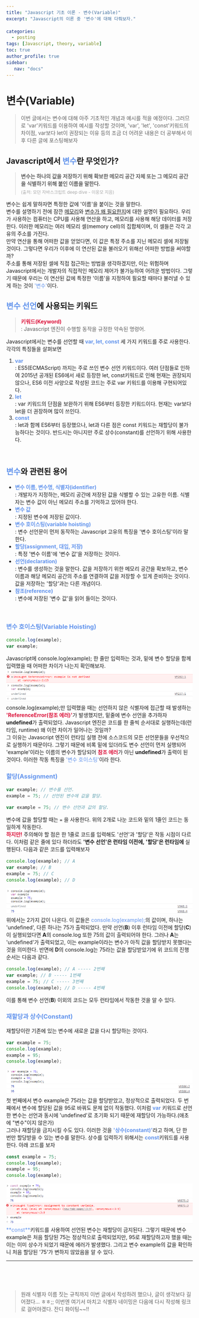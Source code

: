 ```yaml
---
title: "Javascript 기초 이론 - 변수(Variable)"
excerpt: "Javascript의 이론 중 '변수'에 대해 다뤄보자."

categories: 
  - posting
tags: [Javascript, theory, variable]
toc: true
author_profile: true 
sidebar:
   nav: "docs"
---
```



# **변수(Variable)**

> 이번 글에서는 변수에 대해 아주 기초적인 개념과 예시를 적을 예정이다. 그러므로 'var'키워드를 이용하여 예시를 작성할 것이며, 'var', 'let', 'const'키워드의 차이점, var보다 let이 권장되는 이유 등의 조금 더 어려운 내용은 더 공부해서 이후 다른 글에 포스팅해보자

## Javascript에서 <span style="color:cornflowerblue">변수</span>란 무엇인가?
> **변수는 하나의 값을 저장하기 위해 확보한 메모리 공간 자체 또는 그 메모리 공간을 식별하기 위해 붙인 이름을 말한다.** <br> <sub> <span style="color:darkgrey">(출처: 모던 자바스크립트 deep dive - 이웅모 지음)</span></sub>

  변수는 쉽게 말하자면 특정한 값에 '이름'을 붙이는 것을 말한다.
  <br>변수를 설명하기 전에 잠깐 <u>메모리</u>와 <u>변수가 왜 필요한지</u>에 대한 설명이 필요하다. 우리가 사용하는 컴퓨터는 CPU를 사용해 연산을 하고, 메모리를 사용해 해당 데이터를 저장한다. 이러한 메모리는 여러 메모리 셀(memory cell)의 집합체이며, 이 셀들은 각각 고유의 주소를 가진다. <br>만약 연산을 통해 어떠한 값을 얻었다면, 이 값은 특정 주소를 지닌 메모리 셀에 저장될 것이다. 그렇다면 우리가 이후에 이 연산된 값을 불러오기 위해선 어떠한 방법을 써야할까? <br> 주소를 통해 저장된 셀에 직접 접근하는 방법을 생각하겠지만, 이는 위험하며 Javascript에서는 개발자의 직접적인 메모리 제어가 불가능하여 어려운 방법이다. 그렇기 때문에 우리는 이 연산된 값에 특정한 '이름'을 지정하여 필요할 때마다 불러낼 수 있게 하는 것이 <span style="color:cornflowerblue">'변수'</span>이다.
<br>


## <span style="color:cornflowerblue">**변수 선언**</span>에 사용되는 키워드

> <span style="color:crimson">**키워드(Keyword)**</span> <br> : Javascript 엔진이 수행할 동작을 규정한 약속된 명령어. 

Javascript에서는 변수를 선언할 때 <span style="color:cornflowerblue">**var, let, const**</span> 세 가지 키워드를 주로 사용한다. 각각의 특징들을 살펴보면
<ol>
<li><font color="cornflowerblue"><b>var</b></font><br> : ES5(ECMAScript) 까지는 주로 쓰인 변수 선언 키워드이다. 여러 단점들로 인하여 2015년 공개된 ES6에서 새로 등장한 let, const키워드로 인해 현재는 권장되지 않으나, ES6 이전 사양으로 작성된 코드는 주로 var 키워드를 이용해 구현되어있다. </li>
<li><font color="cornflowerblue"><b>let</b></font><br> : var 키워드의 단점을 보완하기 위해 ES6부터 등장한 키워드이다. 현재는 var보다 let을 더 권장하며 많이 쓰인다.</li>
<li><font color="cornflowerblue"><b>const</b></font><br> : let과 함께 ES6부터 등장했으나, let과 다른 점은 const 키워드는 재할당이 불가능하다는 것이다. 반드시는 아니지만 주로 상수(constant)를 선언하기 위해 사용한다.</li>
</ol>

<br>

## <span style="color:cornflowerblue">**변수**</span>와 관련된 용어
<ul>
<li><font color="cornflowerblue"><b>변수 이름, 변수명, 식별자(identifier)</b></font><br> : 개발자가 지정하는, 메모리 공간에 저장된 값을 식별할 수 있는 고유한 이름. 식별자는 변수 값이 아닌 메모리 주소를 기억하고 있어야 한다.</li>
<li><font color="cornflowerblue"><b>변수 값</b></font><br> : 지정된 변수에 저장된 값이다.</li>
<li><font color="cornflowerblue"><b>변수 호이스팅(variable hoisting)</b></font><br> : 변수 선언문이 먼저 동작하는 Javascript 고유의 특징을 '변수 호이스팅'이라 말한다.</li>
<li><font color="cornflowerblue"><b>할당(assignment, 대입, 저장)</b></font><br> : 특정 '변수 이름'에 '변수 값'을 저장하는 것이다.</li>
<li><font color="cornflowerblue"><b>선언(declaration)</b></font><br> : 변수를 생성하는 것을 말한다. 값을 저장하기 위한 메모리 공간을 확보하고, 변수 이름과 해당 메모리 공간의 주소를 연결하여 값을 저장할 수 있게 준비하는 것이다. 값을 저장하는 '할당'과는 다른 개념이다.</li>
<li><font color="cornflowerblue"><b>참조(reference)</b></font><br> : 변수에 저장된 '변수 값'을 읽어 들이는 것이다.</li>
</ul>
<br>


### <span style="color:cornflowerblue">**변수 호이스팅(Variable Hoisting)**</span>
```javascript
console.log(example);
var example;
```
Javascript에 console.log(example); 한 줄만 입력하는 것과, 밑에 변수 할당을 함께 입력했을 때 어떠한 차이가 나는지 확인해보자.<br>
<img src="/assets/images/20221006/capture1.png"><br>
console.log(example);만 입력했을 때는 선언하지 않은 식별자에 접근할 때 발생하는 <font color="crimson"><b>'ReferenceError(참조 에러)'</b></font>가 발생했지만, 밑줄에 변수 선언을 추가하자 **undefined**가 출력되었다. Javascript 엔진은 코드를 한 줄씩 순서대로 실행하는데(런타임, runtime) 왜 이런 차이가 일어나는 것일까?<br>그 이유는 Javascript 엔진이 런타임 실행 전에 소스코드의 모든 선언문들을 우선적으로 실행하기 때문이다. 그렇기 때문에 비록 밑에 있더라도 변수 선언이 먼저 실행되어 'example'이라는 이름의 변수가 할당되어 <font color="crimson"><b>참조 에러</b></font>가 아닌 **undefined**가 출력이 된 것이다. 이러한 작동 특징을 <span style="color:cornflowerblue">'변수 호이스팅'</span>이라 한다.

### <span style="color:cornflowerblue">**할당(Assignment)**</span>
```javascript
var example; // 변수를 선언.
example = 75; // 선언된 변수에 값을 할당.
```
```javascript
var example = 75; // 변수 선언과 값의 할당.
```
변수에 값을 할당할 때는 `=` 을 사용한다. 위의 2개로 나눈 코드와 밑의 1줄인 코드는 동일하게 작동한다.<br> <span style="color:crimson">**하지만!**</span> 주의해야 할 점은 한 1줄로 코드를 입력해도 '선언'과 '할당'은 작동 시점이 다르다. 이처럼 같은 줄에 있다 하더라도 **'변수 선언'은 런타임 이전에, '할당'은 런타임에** 실행된다. 다음과 같은 코드를 입력해보자
```javascript
console.log(example); // A
var example; // B
example = 75; // C
console.log(example); // D
```
<img src="/assets/images/20221006/capture2.png"><br>
위에서는 2가지 값이 나온다. 이 값들은 <span style="color:cornflowerblue">console.log(example);</span>의 값이며, 하나는 'undefined', 다른 하나는 75가 출력되었다. 만약 선언(**B**) 이후 런타임 이전에 할당(**C**)이 실행되었다면 **A**의 console.log 또한 75의 값이 출력되어야 한다. 그러나 **A**는 'undefined'가 출력되었고, 이는 example이라는 변수가 아직 값을 할당받지 못했다는 것을 의미한다. 반면에 **D**의 console.log는 75라는 값을 할당받았기에 위 코드의 진행 순서는 다음과 같다.
```javascript
console.log(example); // A ----- 2번째
var example; // B ----- 1번째
example = 75; // C ----- 3번째
console.log(example); // D ----- 4번째
```
이를 통해 변수 선언(**B**) 이외의 코드는 모두 런타임에서 작동한 것을 알 수 있다.

### <span style="color:cornflowerblue">**재할당과 상수(Constant)**</span>
재할당이란 기존에 있는 변수에 새로운 값을 다시 할당하는 것이다.
```javascript
var example = 75;
console.log(example);
example = 95;
console.log(example);
```
<img src="/assets/images/20221006/capture3.png"><br>
첫 번째에서 변수 example은 75라는 값을 할당받았고, 정상적으로 출력되었다. 두 번째에서 변수에 할당된 값을 95로 바꿔도 문제 없이 작동했다. 이처럼 <span style="color:cornflowerblue">**var**</span> 키워드로 선언한 변수는 선언과 동시에 'undefined'로 초기화 되기 때문에 재할당이 가능하다.(애초에 "변수"이지 않은가)<br> 그러나 재할당을 금지시킬 수도 있다. 이러한 것을 <span style="color:cornflowerblue">**'상수(constant)'**</span>라고 하며, 단 한 번만 할당받을 수 있는 변수를 말한다. 상수를 입력하기 위해서는 <span style="color:cornflowerblue">**const**</span>키워드를 사용한다. 아래 코드를 보자
```javascript
const example = 75;
console.log(example);
example = 95;
console.log(example);
```
<img src="/assets/images/20221006/capture4.png">
<span style="color:cornflowerblue">**const**</span>키워드를 사용하여 선언된 변수는 재할당이 금지된다. 그렇기 때문에 변수 example은 처음 할당된 75는 정상적으로 출력되었지만, 95로 재할당하고자 했을 때는 이는 이미 상수가 되었기 때문에 에러가 발생했다. 그리고 변수 example의 값을 확인하니 처음 할당된 '75'가 변하지 않았음을 알 수 있다.

---

<br><br>
<br>
> 원래 식별자 이름 짓는 규칙까지 이번 글에서 작성하려 했으나, 글이 생각보다 길어졌다... ㅎㅎ;; 이번엔 여기서 마치고 식별자 네이밍은 다음에 다시 작성해 링크로 걸어야겠다. 잔디 화이팅~~!!